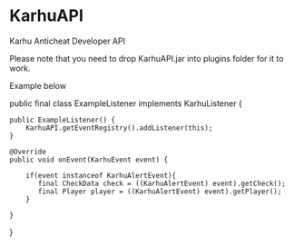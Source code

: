# KarhuAPI
Karhu Anticheat Developer API

Please note that you need to drop KarhuAPI.jar into plugins folder for it to work.

Example below

public final class ExampleListener implements KarhuListener {

    public ExampleListener() {
        KarhuAPI.getEventRegistry().addListener(this);
    }

    @Override
    public void onEvent(KarhuEvent event) {

        if(event instanceof KarhuAlertEvent){
           final CheckData check = ((KarhuAlertEvent) event).getCheck();
           final Player player = ((KarhuAlertEvent) event).getPlayer();
        }

    }

}

